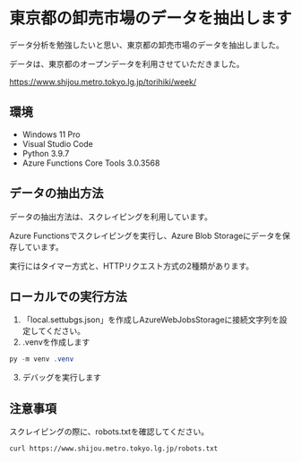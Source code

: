 # 東京都の卸売市場のデータを抽出します
データ分析を勉強したいと思い、東京都の卸売市場のデータを抽出しました。

データは、東京都のオープンデータを利用させていただきました。

https://www.shijou.metro.tokyo.lg.jp/torihiki/week/

## 環境
* Windows 11 Pro
* Visual Studio Code
* Python 3.9.7
* Azure Functions Core Tools 3.0.3568

## データの抽出方法
データの抽出方法は、スクレイピングを利用しています。

Azure Functionsでスクレイピングを実行し、Azure Blob Storageにデータを保存しています。

実行にはタイマー方式と、HTTPリクエスト方式の2種類があります。

## ローカルでの実行方法
1. 「local.settubgs.json」を作成しAzureWebJobsStorageに接続文字列を設定してください。
2. .venvを作成します
```powershell
py -m venv .venv
```
3. デバッグを実行します

## 注意事項
スクレイピングの際に、robots.txtを確認してください。
```bash
curl https://www.shijou.metro.tokyo.lg.jp/robots.txt
```
